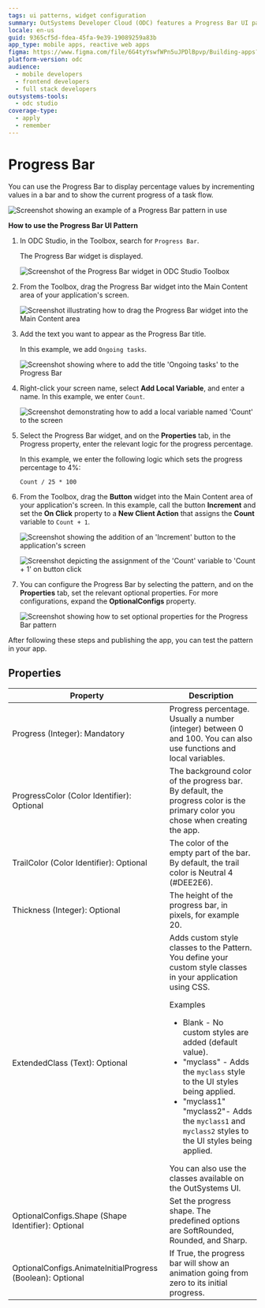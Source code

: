 ```yaml
---
tags: ui patterns, widget configuration
summary: OutSystems Developer Cloud (ODC) features a Progress Bar UI pattern for visually tracking task completion percentages.
locale: en-us
guid: 9365cf5d-fdea-45fa-9e39-19089259a83b
app_type: mobile apps, reactive web apps
figma: https://www.figma.com/file/6G4tyYswfWPn5uJPDlBpvp/Building-apps?type=design&node-id=3208%3A19941&t=ZwHw8hXeFhwYsO5V-1
platform-version: odc
audience:
  - mobile developers
  - frontend developers
  - full stack developers
outsystems-tools:
  - odc studio
coverage-type:
  - apply
  - remember
---
```


# Progress Bar

You can use the Progress Bar to display percentage values by incrementing values in a bar and to show the current progress of a task flow.

![Screenshot showing an example of a Progress Bar pattern in use](images/progressbar-example-ss.png "Progress Bar Example")

**How to use the Progress Bar UI Pattern**

1. In ODC Studio, in the Toolbox, search for `Progress Bar`.

    The Progress Bar widget is displayed.

    ![Screenshot of the Progress Bar widget in ODC Studio Toolbox](images/progressbar-widget-ss.png "Progress Bar Widget")

1. From the Toolbox, drag the Progress Bar widget into the Main Content area of your application's screen.

    ![Screenshot illustrating how to drag the Progress Bar widget into the Main Content area](images/progressbar-dragwidget-ss.png "Drag Progress Bar Widget")

1. Add the text you want to appear as the Progress Bar title. 

    In this example, we add `Ongoing tasks`.

    ![Screenshot showing where to add the title 'Ongoing tasks' to the Progress Bar](images/progressbar-text-ss.png "Add Title to Progress Bar")

1. Right-click your screen name, select **Add Local Variable**, and enter a name. In this example, we enter `Count`.

    ![Screenshot demonstrating how to add a local variable named 'Count' to the screen](images/progressbar-var-ss.png "Add Local Variable")

1. Select the Progress Bar widget, and on the **Properties** tab, in the Progress property, enter the relevant logic for the progress percentage.

    In this example, we enter the following logic which sets the progress percentage to 4%:

    ``Count / 25 * 100``

1. From the Toolbox, drag the **Button** widget into the Main Content area of your application's screen. In this example, call the button **Increment** and set the **On Click** property to a **New Client Action** that assigns the **Count** variable to ``Count + 1``.

    ![Screenshot showing the addition of an 'Increment' button to the application's screen](images/progressbar-button-ss.png "Add Increment Button")

    ![Screenshot depicting the assignment of the 'Count' variable to 'Count + 1' on button click](images/progressbar-assign-ss.png "Set Assign Action")

1. You can configure the Progress Bar by selecting the pattern, and on the **Properties** tab, set the relevant optional properties. For more configurations, expand the **OptionalConfigs** property.

    ![Screenshot showing how to set optional properties for the Progress Bar pattern](images/progressbar-prop-ss.png "Set Optional Properties for Progress Bar Pattern")

After following these steps and publishing the app, you can test the pattern in your app.

## Properties

| Property                                                   | Description                                                                                                                                                                                                                                                                                                                                                                                                                                                                                                                                                                                                                              |
|------------------------------------------------------------|------------------------------------------------------------------------------------------------------------------------------------------------------------------------------------------------------------------------------------------------------------------------------------------------------------------------------------------------------------------------------------------------------------------------------------------------------------------------------------------------------------------------------------------------------------------------------------------------------------------------------------------|
| Progress (Integer): Mandatory                              | Progress percentage. Usually a number (integer) between 0 and 100. You can also use functions and local variables.                                                                                                                                                                                                                                                                                                                                                                                                                                                                                                                       |
| ProgressColor (Color Identifier): Optional                 | The background color of the progress bar. By default, the progress color is the primary color you chose when creating the app.                                                                                                                                                                                                                                                                                                                                                                                                                                                                                                           |
| TrailColor (Color Identifier): Optional                    | The color of the empty part of the bar. By default, the trail color is Neutral 4 (#DEE2E6).                                                                                                                                                                                                                                                                                                                                                                                                                                                                                                                                              |
| Thickness (Integer): Optional                              | The height of the progress bar, in pixels, for example 20.                                                                                                                                                                                                                                                                                                                                                                                                                                                                                                                                                                               |
| ExtendedClass (Text): Optional                             | Adds custom style classes to the Pattern. You define your custom style classes in your application using CSS. <p>Examples <ul><li>Blank - No custom styles are added (default value).</li><li>"myclass" - Adds the ``myclass`` style to the UI styles being applied.</li><li>"myclass1" "myclass2"- Adds the ``myclass1`` and ``myclass2`` styles to the UI styles being applied.</li></ul></p>You can also use the classes available on the OutSystems UI. |
| OptionalConfigs.Shape (Shape Identifier): Optional         | Set the progress shape. The predefined options are SoftRounded, Rounded, and Sharp.                                                                                                                                                                                                                                                                                                                                                                                                                                                                                                                                                      |
| OptionalConfigs.AnimateInitialProgress (Boolean): Optional | If True, the progress bar will show an animation going from zero to its initial progress.                                                                                                                                                                                                                                                                                                                                                                                                                                                                                                                                                |
